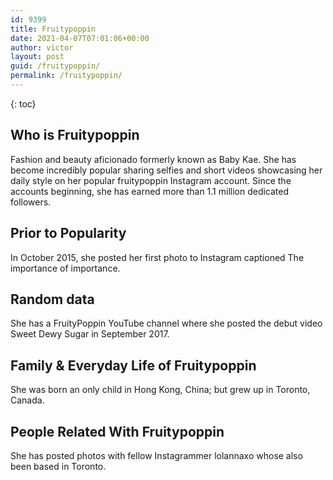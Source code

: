 ```yaml
---
id: 9399
title: Fruitypoppin
date: 2021-04-07T07:01:06+00:00
author: victor
layout: post
guid: /fruitypoppin/
permalink: /fruitypoppin/
---
```



{: toc}


## Who is Fruitypoppin



Fashion and beauty aficionado formerly known as Baby Kae. She has become incredibly popular sharing selfies and short videos showcasing her daily style on her popular fruitypoppin Instagram account. Since the accounts beginning, she has earned more than 1.1 million dedicated followers. 

                
                
                
## Prior to Popularity



In October 2015, she posted her first photo to Instagram captioned The importance of importance. 

                
                
                
## Random data



She has a FruityPoppin YouTube channel where she posted the debut video Sweet Dewy Sugar in September 2017. 

                
                
                
## Family & Everyday Life of Fruitypoppin



She was born an only child in Hong Kong, China; but grew up in Toronto, Canada. 

                
                
                
## People Related With Fruitypoppin



She has posted photos with fellow Instagrammer lolannaxo whose also been based in Toronto. 

                
              
            
          
          
          